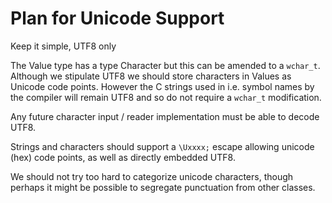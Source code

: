 # Plan for Unicode Support

Keep it simple, UTF8 only

The Value type has a type Character but this can be amended to a
`wchar_t`.
Although we stipulate UTF8 we should store characters in Values
as Unicode code points.
However the C strings used in i.e. symbol names by the compiler
will remain UTF8 and so do not require a `wchar_t` modification.

Any future character input / reader implementation must be able
to decode UTF8.

Strings and characters should support a `\Uxxxx;` escape allowing
unicode (hex) code points, as well as directly embedded UTF8.

We should not try too hard to categorize unicode characters, though
perhaps it might be possible to segregate punctuation from other
classes.

